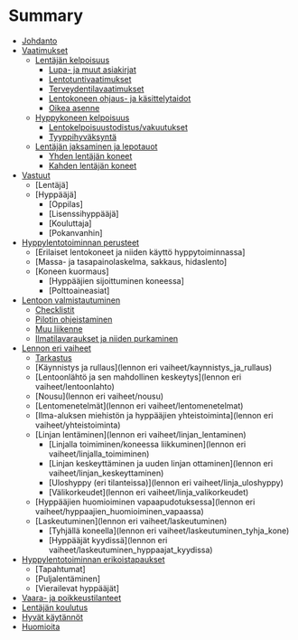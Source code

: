 # Summary

* [Johdanto](README.md)
* [Vaatimukset](vaatimukset/index)
  * [Lentäjän kelpoisuus](vaatimukset/lentajan_kelpoisuus)
    * [Lupa- ja muut asiakirjat](vaatimukset/lentajan_kelpoisuus-asiakirjat)
    * [Lentotuntivaatimukset](vaatimukset/lentajan_kelpoisuus-lentotuntivaatimukset)
    * [Terveydentilavaatimukset](vaatimukset/lentajan_kelpoisuus-terveydentilavaatimukset)
    * [Lentokoneen ohjaus- ja käsittelytaidot](vaatimukset/lentajan_kelpoisuus-lentotaidot)
    * [Oikea asenne](vaatimukset/lentajan_kelpoisuus-asenne)
  * [Hyppykoneen kelpoisuus](vaatimukset/hyppykoneen_kelpoisuus)
    * [Lentokelpoisuustodistus/vakuutukset](vaatimukset/hyppykoneen_kelpoisuus-paperit)
    * [Tyyppihyväksyntä](vaatimukset/hyppykoneen_kelpoisuus-tyyppihyvaksynta)
  * [Lentäjän jaksaminen ja lepotauot](vaatimukset/lentajan_jaksaminen)
    * [Yhden lentäjän koneet](vaatimukset/lentajan_jaksaminen-1pilot)
    * [Kahden lentäjän koneet](vaatimukset/lentajan_jaksaminen-2pilot)
* [Vastuut](vastuut/index)
  * [Lentäjä]
  * [Hyppääjä]
    * [Oppilas]
    * [Lisenssihyppääjä]
    * [Kouluttaja]
    * [Pokanvanhin]
* [Hyppylentotoiminnan perusteet](perusteet/index)
  * [Erilaiset lentokoneet ja niiden käyttö hyppytoiminnassa]
  * [Massa- ja tasapainolaskelma, sakkaus, hidaslento]
  * [Koneen kuormaus]
    * [Hyppääjien sijoittuminen koneessa]
    * [Polttoaineasiat]
* [Lentoon valmistautuminen](valmistautuminen/index)
  * [Checklistit](valmistautuminen/checklist)
  * [Pilotin ohjeistaminen](valmistautuminen/pilotin_ohjeistaminen)
  * [Muu liikenne](valmistautuminen/muu_liikenne)
  * [Ilmatilavaraukset ja niiden purkaminen](valmistautuminen/ilmatilavaraukset)
* [Lennon eri vaiheet](lennon_eri_vaiheet/index)
  * [Tarkastus](lennon_eri_vaiheet/tarkastus)
  * [Käynnistys ja rullaus](lennon eri vaiheet/kaynnistys_ja_rullaus)
  * [Lentoonlähtö ja sen mahdollinen keskeytys](lennon eri vaiheet/lentoonlahto)
  * [Nousu](lennon eri vaiheet/nousu)
  * [Lentomenetelmät](lennon eri vaiheet/lentomenetelmat)
  * [Ilma-aluksen miehistön ja hyppääjien yhteistoiminta](lennon eri vaiheet/yhteistoiminta)
  * [Linjan lentäminen](lennon eri vaiheet/linjan_lentaminen)
    * [Linjalla toimiminen/koneessa liikkuminen](lennon eri vaiheet/linjalla_toimiminen)
    * [Linjan keskeyttäminen ja uuden linjan ottaminen](lennon eri vaiheet/linjan_keskeyttaminen)
    * [Uloshyppy (eri tilanteissa)](lennon eri vaiheet/linja_uloshyppy)
    * [Välikorkeudet](lennon eri vaiheet/linja_valikorkeudet)
  * [Hyppääjien huomioiminen vapaapudotuksessa](lennon eri vaiheet/hyppaajien_huomioiminen_vapaassa)
  * [Laskeutuminen](lennon eri vaiheet/laskeutuminen)
    * [Tyhjällä koneella](lennon eri vaiheet/laskeutuminen_tyhja_kone)
    * [Hyppääjät kyydissä](lennon eri vaiheet/laskeutuminen_hyppaajat_kyydissa)
* [Hyppylentotoiminnan erikoistapaukset](erikoistapaukset/index)
  * [Tapahtumat]
  * [Puljalentäminen]
  * [Vierailevat hyppääjät]
* [Vaara- ja poikkeustilanteet](vaara-ja-poikkeustilanteet/index)
* [Lentäjän koulutus](koulutus/index)
* [Hyvät käytännöt](hyvat_kaytannot/index)
* [Huomioita](huomioita)

